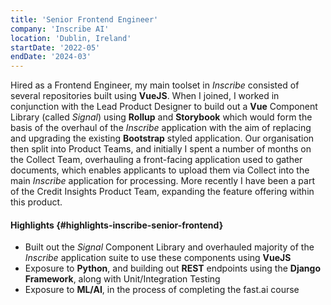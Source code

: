 ```yaml
---
title: 'Senior Frontend Engineer'
company: 'Inscribe AI'
location: 'Dublin, Ireland'
startDate: '2022-05'
endDate: '2024-03'
---
```


Hired as a Frontend Engineer, my main toolset in _Inscribe_
consisted of several repositories built using **VueJS**. When I joined, I
worked in conjunction with the Lead Product Designer to build out a **Vue**
Component Library (called _Signal_) using **Rollup** and **Storybook** which
would form the basis of the overhaul of the _Inscribe_ application with the
aim of replacing and upgrading the existing **Bootstrap** styled application.
Our organisation then split into Product Teams, and initially I spent a
number of months on the Collect Team, overhauling a front-facing
application used to gather documents, which enables applicants to upload
them via Collect into the main _Inscribe_ application for processing. More
recently I have been a part of the Credit Insights Product Team,
expanding the feature offering within this product.

#### Highlights {#highlights-inscribe-senior-frontend}

- Built out the _Signal_ Component Library and overhauled majority of the _Inscribe_ application suite to use these components using **VueJS**
- Exposure to **Python**, and building out **REST** endpoints using the **Django
  Framework**, along with Unit/Integration Testing
- Exposure to **ML/AI**, in the process of completing the fast.ai course

